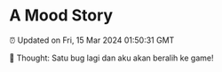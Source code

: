# A Mood Story

⏰ Updated on Fri, 15 Mar 2024 01:50:31 GMT

💭 Thought: Satu bug lagi dan aku akan beralih ke game!

